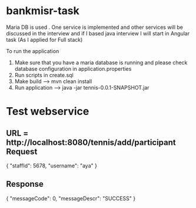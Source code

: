 # bankmisr-task
Maria DB is used .
One service is implemented and other services will be discussed in the interview and if I based java interview I will start in Angular task (As I applied for Full stack)

To run the application 
1. Make sure that you have a maria database is running and please check database configuration in application.properties
2. Run scripts in create.sql
3. Make build --> mvn clean install 
4. Run application --> java -jar tennis-0.0.1-SNAPSHOT.jar

Test webservice
================
URL = http://localhost:8080/tennis/add/participant
Request
--------
{
    "staffId": 5678,
    "username": "aya"
}

Response
---------
{
    "messageCode": 0,
    "messageDescr": "SUCCESS"
}
